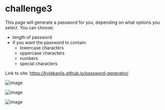 # challenge3

This page will generate a password for you, depending on what options you select. You can choose:
- length of password
- if you want the password to contain:
    - lowercase characters
    - uppercase characters
    - numbers
    - special characters

Link to site: https://kylebaylis.github.io/password-generator/

![image](https://user-images.githubusercontent.com/98971970/158031770-91661032-3b32-417a-a3b5-2b09083f7e1e.png)

![image](https://user-images.githubusercontent.com/98971970/158031783-cae2d6fb-1bc2-4487-8174-b0e62319ab2d.png)

![image](https://user-images.githubusercontent.com/98971970/158031797-c450efe8-f609-4da4-9baa-c775e149ea02.png)
